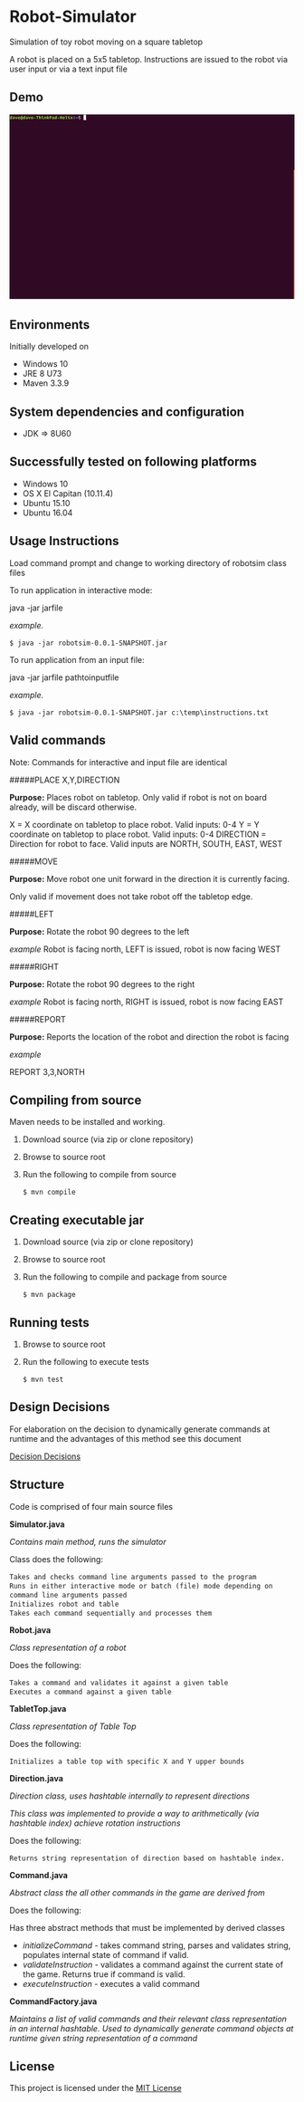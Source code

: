 # Robot-Simulator

Simulation of toy robot moving on a square tabletop

A robot is placed on a 5x5 tabletop. Instructions are issued to the robot via user input or via a text input file

## Demo

![DEMO](https://raw.githubusercontent.com/densikat/Robot-Simulator/develop/image/output.gif)

## Environments

Initially developed on

* Windows 10
* JRE 8 U73
* Maven 3.3.9

## System dependencies and configuration

* JDK => 8U60

## Successfully tested on following platforms

* Windows 10
* OS X El Capitan (10.11.4)
* Ubuntu 15.10
* Ubuntu 16.04

## Usage Instructions

Load command prompt and change to working directory of robotsim class files

To run application in interactive mode:

java -jar jarfile

_example._ 

	$ java -jar robotsim-0.0.1-SNAPSHOT.jar

To run application from an input file:

java -jar jarfile pathtoinputfile

_example._ 

	$ java -jar robotsim-0.0.1-SNAPSHOT.jar c:\temp\instructions.txt
	
## Valid commands

Note: Commands for interactive and input file are identical

#####PLACE X,Y,DIRECTION

**Purpose:** Places robot on tabletop. Only valid if robot is not on board already, will be discard otherwise.

X = X coordinate on tabletop to place robot. Valid inputs: 0-4
Y = Y coordinate on tabletop to place robot. Valid inputs: 0-4
DIRECTION = Direction for robot to face. Valid inputs are NORTH, SOUTH, EAST, WEST

#####MOVE

**Purpose:** Move robot one unit forward in the direction it is currently facing.

Only valid if movement does not take robot off the tabletop edge.

#####LEFT

**Purpose:** Rotate the robot 90 degrees to the left

_example_ Robot is facing north, LEFT is issued, robot is now facing WEST

#####RIGHT

**Purpose:** Rotate the robot 90 degrees to the right

_example_ Robot is facing north, RIGHT is issued, robot is now facing EAST

#####REPORT

**Purpose:** Reports the location of the robot and direction the robot is facing

_example_

REPORT
3,3,NORTH

## Compiling from source

Maven needs to be installed and working.

1. Download source (via zip or clone repository)
2. Browse to source root
3. Run the following to compile from source

    ```console
	$ mvn compile
	```

## Creating executable jar

1. Download source (via zip or clone repository)
2. Browse to source root
3. Run the following to compile and package from source

    ```console
	$ mvn package
	```

## Running tests

1. Browse to source root
2. Run the following to execute tests

    ```console
	$ mvn test
	```
	
## Design Decisions

For elaboration on the decision to dynamically generate commands at runtime and the advantages of this method see this document

[Decision Decisions](DecisionDecisions.md)

## Structure

Code is comprised of four main source files

**Simulator.java**

_Contains main method, runs the simulator_

Class does the following:

    Takes and checks command line arguments passed to the program
    Runs in either interactive mode or batch (file) mode depending on command line arguments passed
    Initializes robot and table
    Takes each command sequentially and processes them
    
**Robot.java**

_Class representation of a robot_

Does the following:
    
    Takes a command and validates it against a given table
    Executes a command against a given table

**TabletTop.java**

_Class representation of Table Top_

Does the following:

    Initializes a table top with specific X and Y upper bounds

**Direction.java**

_Direction class, uses hashtable internally to represent directions_

_This class was implemented to provide a way to arithmetically (via hashtable index) achieve rotation instructions_

Does the following:

    Returns string representation of direction based on hashtable index.

    
**Command.java**

_Abstract class the all other commands in the game are derived from_

Does the following:

Has three abstract methods that must be implemented by derived classes
    
* _initializeCommand_ - takes command string, parses and validates string, populates internal state of command if valid.
* _validateInstruction_ - validates a command against the current state of the game. Returns true if command is valid.
* _executeInstruction_ - executes a valid command

**CommandFactory.java**

_Maintains a list of valid commands and their relevant class representation in an internal hashtable. Used to dynamically generate command objects at runtime given string representation of a command_

## License

This project is licensed under the [MIT License](http://www.opensource.org/licenses/MIT)
